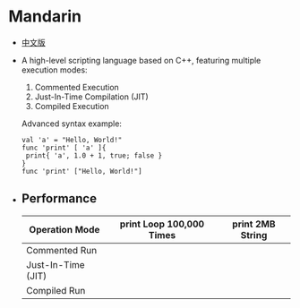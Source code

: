 # Mandarin

* [中文版](https://github.com/2079541547/Mandarin/blob/main/README.md)
* A high-level scripting language based on C++, featuring multiple execution modes:
  
  1. Commented Execution
  2. Just-In-Time Compilation (JIT)
  3. Compiled Execution
  
  Advanced syntax example:
  
  ```Mandarin
  val 'a' = "Hello, World!"
  func 'print' [ 'a' ]{
   print{ 'a', 1.0 + 1, true; false }
  }
  func 'print' ["Hello, World!"]
  ```
* ## Performance
  
  | Operation Mode     | print Loop 100,000 Times | print 2MB String |
  | ------------------ | ------------------------ | ---------------- |
  | Commented Run      |                          |                  |
  | Just-In-Time (JIT) |                          |                  |
  | Compiled Run       |                          |                  |
  
  

